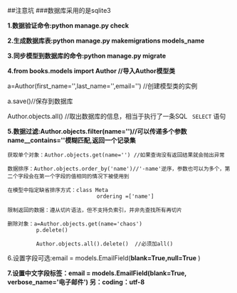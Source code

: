 ##注意坑
###数据库采用的是sqlite3

**1.数据验证命令:python manage.py check**
 
**2.生成数据库表:python manage.py makemigrations models_name**

**3.同步模型到数据库的命令:python manage.py migrate**

**4.from books.models import Author //导入Author模型类**

  a=Author(first_name='',last_name='',email='')  //创建模型类的实例
  
  a.save()//保存到数据库
  
  Author.objects.all() //取出数据库的信息，相当于执行了一条SQL `` SELECT`` 语句

**5.数据过滤:Author.objects.filter(name='')//可以传递多个参数  name__contains=''模糊匹配,返回一个记录集**

	获取单个对象：Author.objects.get(name='') //如果查询没有返回结果就会抛出异常
	
	数据排序：Author.objects.order_by('name')//'-name'逆序，参数也可以为多个，第二个字段会在第一个字段的值相同的情况下被使用到
	
	在模型中指定缺省排序方式：class Meta
								ordering =['name']
									
	限制返回的数据：遵从切片语法，但不支持负索引，并非先查找所有再切片

	删除对象：a=Author.objects.get(name='chaos')
			 p.delete()
				  
             Author.objects.all().delete()  //必须加all()

6.设置字段可选:email = models.EmailField(**blank=True,null=True** )

**7.设置中文字段标签：email = models.EmailField(blank=True, verbose_name='电子邮件')  另：coding：utf-8**


